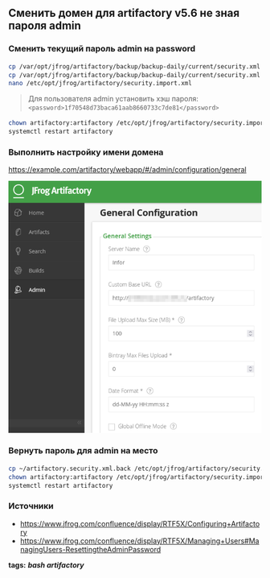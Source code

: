 ## Сменить домен для artifactory v5.6 не зная пароля admin
### Сменить текущий пароль admin на password
```bash
cp /var/opt/jfrog/artifactory/backup/backup-daily/current/security.xml /etc/opt/jfrog/artifactory/security.import.xml
cp /var/opt/jfrog/artifactory/backup/backup-daily/current/security.xml ~/artifactory.security.xml.back
nano /etc/opt/jfrog/artifactory/security.import.xml
```
> Для пользователя admin установить хэш пароля:
<code>\<password>1f70548d73baca61aab8660733c7de81\</password> </code>

```bash
chown artifactory:artifactory /etc/opt/jfrog/artifactory/security.import.xml
systemctl restart artifactory
```

### Выполнить настройку имени домена

https://example.com/artifactory/webapp/#/admin/configuration/general

![alt test](https://github.com/Barashkov/barashkov.github.io/raw/main/images/2023-01-12_09-59.png)

### Вернуть пароль для admin на место
```bash
cp ~/artifactory.security.xml.back /etc/opt/jfrog/artifactory/security.import.xml
chown artifactory:artifactory /etc/opt/jfrog/artifactory/security.import.xml
systemctl restart artifactory
```

### Источники
- https://www.jfrog.com/confluence/display/RTF5X/Configuring+Artifactory
- https://www.jfrog.com/confluence/display/RTF5X/Managing+Users#ManagingUsers-ResettingtheAdminPassword

**tags:** ***bash artifactory***
